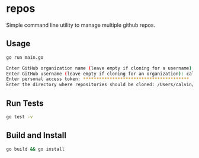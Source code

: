 # repos

Simple command line utility to manage multiple github repos.

## Usage

```bash
go run main.go

Enter GitHub organization name (leave empty if cloning for a username): 
Enter GitHub username (leave empty if cloning for an organization): calvinchengx
Enter personal access token: ****************************************
Enter the directory where repositories should be cloned: /Users/calvin/calvinchengx
```

## Run Tests

```bash
go test -v
```

## Build and Install

```bash
go build && go install
```